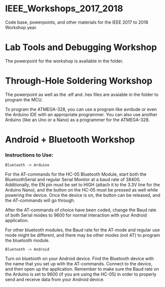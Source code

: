 # IEEE_Workshops_2017_2018

Code base, powerpoints, and other materials for the IEEE 2017 to 2018 Workshop year.


# Lab Tools and Debugging Workshop

The powerpoint for the workshop is available in the folder.

# Through-Hole Soldering Workshop

The powerpoint as well as the .elf and .hex files are avaiable in the folder to program the MCU.

To program the ATMEGA-328, you can use a program like avrdude or even the Arduino IDE with an appropriate
programmer. You can also use another Arduino (like an Uno or a Nano) as a programmer for the ATMEGA-328.

# Android + Bluetooth Workshop

### Instructions to Use:

    Bluetooth -> Arduino

For the AT-commands for the HC-05 Bluetooth Module, start both the BluetoothSerial and regular
Serial Monitor at a baud rate of 38400. Additionally, the EN pin must be set to HIGH (attach it
to the 3.3V line for the Arduino Nano), and the button on the HC-05 must be pressed as well while 
powering the device. Once the device is on, the button can be released, and the AT-commands will go through. 

After the AT-commands of choice have been coded, change the Baud rate of both Serial modes to 9600
for normal interaction with your Android application.

For other bluetooth modules, the Baud rate for the AT-mode and regular use mode might be different, 
and there may be other modes (not AT) to program the bluetooth module.

    Bluetooth -> Android

Turn on bluetooth on your Android device. Find the Bluetooth device with the name that you set up with 
the AT-commands. Connect to the device, and then open up the application. Remember to make sure the Baud rate
on the Arduino is set to 9600 (if you are using the HC-05) in order to properly send and receive data from your
Android device.

